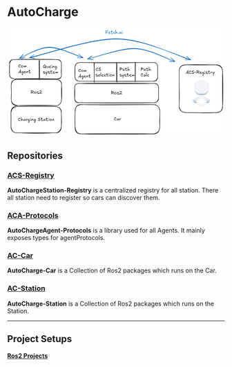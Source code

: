 # AutoCharge

![architecture-overview.png](assets/architecture-overview.png)

## Repositories

### [ACS-Registry](https://github.com/Diplomarbeit-PGHFP-2024-2025/acs-registry)

**AutoChargeStation-Registry** is a centralized registry for all station.
There all station need to register so cars can discover them.

### [ACA-Protocols](https://github.com/Diplomarbeit-PGHFP-2024-2025/aca-protocols)

**AutoChargeAgent-Protocols** is a library used for all Agents. It mainly exposes types for agentProtocols.

### [AC-Car](https://github.com/Diplomarbeit-PGHFP-2024-2025/ac-car)

**AutoCharge-Car** is a Collection of Ros2 packages which runs on the Car.

### [AC-Station](https://github.com/Diplomarbeit-PGHFP-2024-2025/ac-station)

**AutoCharge-Station** is a Collection of Ros2 packages which runs on the Station.

---

## Project Setups

[**Ros2 Projects**](Ros2.md)
